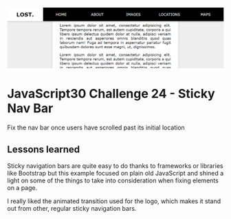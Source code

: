 ![JS24](js24.png)
# JavaScript30 Challenge 24 - Sticky Nav Bar
Fix the nav bar once users have scrolled past its initial location

## Lessons learned

Sticky navigation bars are quite easy to do thanks to frameworks or libraries like Bootstrap but this example focused on plain old JavaScript and shined a light on some of the things to take into consideration when fixing elements on a page.

I really liked the animated transition used for the logo, which makes it stand out from other, regular sticky navigation bars.